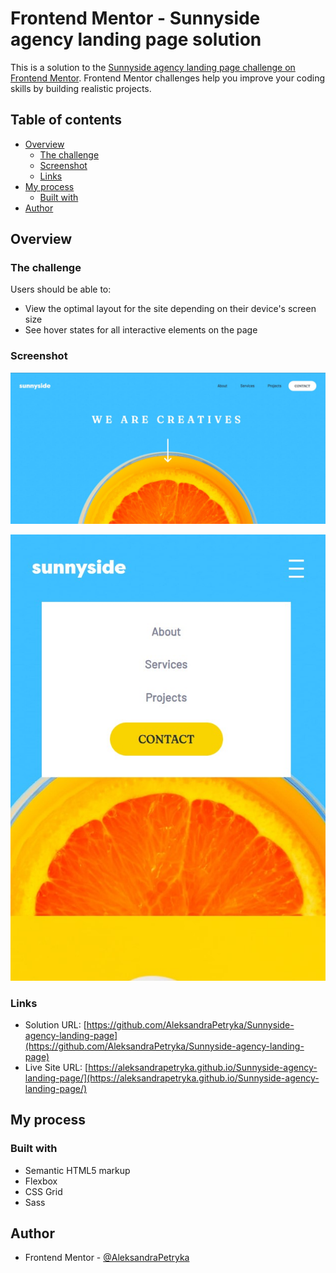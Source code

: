 # Frontend Mentor - Sunnyside agency landing page solution

This is a solution to the [Sunnyside agency landing page challenge on Frontend Mentor](https://www.frontendmentor.io/challenges/sunnyside-agency-landing-page-7yVs3B6ef). Frontend Mentor challenges help you improve your coding skills by building realistic projects.

## Table of contents

- [Overview](#overview)
  - [The challenge](#the-challenge)
  - [Screenshot](#screenshot)
  - [Links](#links)
- [My process](#my-process)
  - [Built with](#built-with)
- [Author](#author)

## Overview

### The challenge

Users should be able to:

- View the optimal layout for the site depending on their device's screen size
- See hover states for all interactive elements on the page

### Screenshot

![screenshot](./screenshot.jpg)

![mobile](./mobile-screenshot.jpg)


### Links

- Solution URL: [https://github.com/AleksandraPetryka/Sunnyside-agency-landing-page](https://github.com/AleksandraPetryka/Sunnyside-agency-landing-page)
- Live Site URL: [https://aleksandrapetryka.github.io/Sunnyside-agency-landing-page/](https://aleksandrapetryka.github.io/Sunnyside-agency-landing-page/)

## My process

### Built with

- Semantic HTML5 markup
- Flexbox
- CSS Grid
- Sass

## Author

- Frontend Mentor - [@AleksandraPetryka](https://www.frontendmentor.io/profile/AleksandraPetryka)